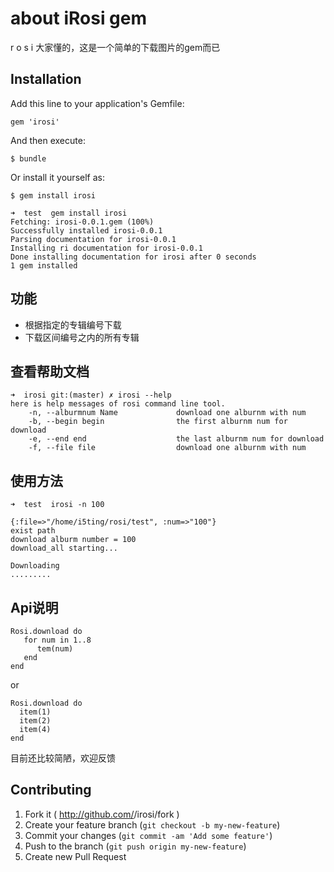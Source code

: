 # about iRosi gem

r  o  s  i 大家懂的，这是一个简单的下载图片的gem而已

## Installation

Add this line to your application's Gemfile:

    gem 'irosi'

And then execute:

    $ bundle

Or install it yourself as:

    $ gem install irosi

```
➜  test  gem install irosi
Fetching: irosi-0.0.1.gem (100%)
Successfully installed irosi-0.0.1
Parsing documentation for irosi-0.0.1
Installing ri documentation for irosi-0.0.1
Done installing documentation for irosi after 0 seconds
1 gem installed
```


##  功能

- 根据指定的专辑编号下载
- 下载区间编号之内的所有专辑


## 查看帮助文档

```
➜  irosi git:(master) ✗ irosi --help    
here is help messages of rosi command line tool.
    -n, --alburmnum Name             download one alburnm with num
    -b, --begin begin                the first alburnm num for download
    -e, --end end                    the last alburnm num for download
    -f, --file file                  download one alburnm with num

```

## 使用方法

```
➜  test  irosi -n 100 

{:file=>"/home/i5ting/rosi/test", :num=>"100"}
exist path
download alburm number = 100
download_all starting...

Downloading 
.........

```

## Api说明


```
Rosi.download do
   for num in 1..8
      tem(num)
   end
end
```

or 

```
Rosi.download do
  item(1)
  item(2)
  item(4)
end

```

目前还比较简陋，欢迎反馈


## Contributing

1. Fork it ( http://github.com/<my-github-username>/irosi/fork )
2. Create your feature branch (`git checkout -b my-new-feature`)
3. Commit your changes (`git commit -am 'Add some feature'`)
4. Push to the branch (`git push origin my-new-feature`)
5. Create new Pull Request


